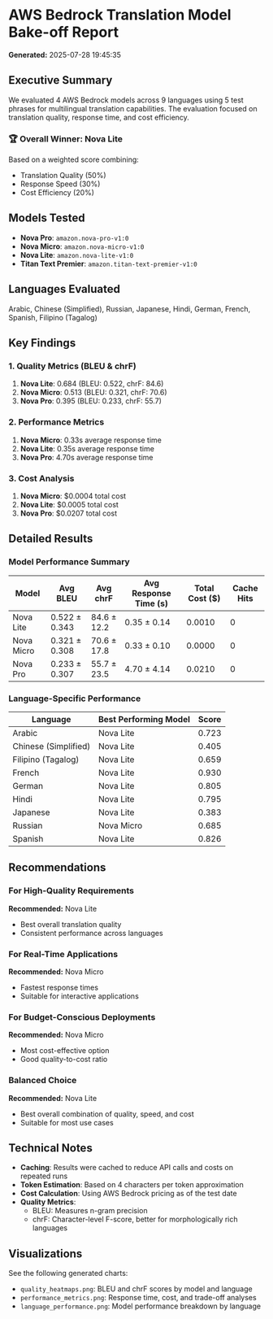 # AWS Bedrock Translation Model Bake-off Report

**Generated:** 2025-07-28 19:45:35

## Executive Summary

We evaluated 4 AWS Bedrock models across 9 languages using 5 test phrases for multilingual translation capabilities. The evaluation focused on translation quality, response time, and cost efficiency.

### 🏆 Overall Winner: **Nova Lite**

Based on a weighted score combining:
- Translation Quality (50%)
- Response Speed (30%)  
- Cost Efficiency (20%)

## Models Tested
- **Nova Pro**: `amazon.nova-pro-v1:0`
- **Nova Micro**: `amazon.nova-micro-v1:0`
- **Nova Lite**: `amazon.nova-lite-v1:0`
- **Titan Text Premier**: `amazon.titan-text-premier-v1:0`

## Languages Evaluated
Arabic, Chinese (Simplified), Russian, Japanese, Hindi, German, French, Spanish, Filipino (Tagalog)

## Key Findings

### 1. Quality Metrics (BLEU & chrF)
1. **Nova Lite**: 0.684 (BLEU: 0.522, chrF: 84.6)
2. **Nova Micro**: 0.513 (BLEU: 0.321, chrF: 70.6)
3. **Nova Pro**: 0.395 (BLEU: 0.233, chrF: 55.7)

### 2. Performance Metrics
1. **Nova Micro**: 0.33s average response time
2. **Nova Lite**: 0.35s average response time
3. **Nova Pro**: 4.70s average response time

### 3. Cost Analysis
1. **Nova Micro**: $0.0004 total cost
2. **Nova Lite**: $0.0005 total cost
3. **Nova Pro**: $0.0207 total cost

## Detailed Results

### Model Performance Summary

| Model | Avg BLEU | Avg chrF | Avg Response Time (s) | Total Cost ($) | Cache Hits |
|-------|----------|----------|----------------------|----------------|------------|
| Nova Lite | 0.522 ± 0.343 | 84.6 ± 12.2 | 0.35 ± 0.14 | 0.0010 | 0 |
| Nova Micro | 0.321 ± 0.308 | 70.6 ± 17.8 | 0.33 ± 0.10 | 0.0000 | 0 |
| Nova Pro | 0.233 ± 0.307 | 55.7 ± 23.5 | 4.70 ± 4.14 | 0.0210 | 0 |

### Language-Specific Performance

| Language | Best Performing Model | Score |
|----------|----------------------|-------|
| Arabic | Nova Lite | 0.723 |
| Chinese (Simplified) | Nova Lite | 0.405 |
| Filipino (Tagalog) | Nova Lite | 0.659 |
| French | Nova Lite | 0.930 |
| German | Nova Lite | 0.805 |
| Hindi | Nova Lite | 0.795 |
| Japanese | Nova Lite | 0.383 |
| Russian | Nova Micro | 0.685 |
| Spanish | Nova Lite | 0.826 |

## Recommendations

### For High-Quality Requirements
**Recommended:** Nova Lite
- Best overall translation quality
- Consistent performance across languages

### For Real-Time Applications
**Recommended:** Nova Micro
- Fastest response times
- Suitable for interactive applications

### For Budget-Conscious Deployments
**Recommended:** Nova Micro
- Most cost-effective option
- Good quality-to-cost ratio

### Balanced Choice
**Recommended:** Nova Lite
- Best overall combination of quality, speed, and cost
- Suitable for most use cases

## Technical Notes

- **Caching**: Results were cached to reduce API calls and costs on repeated runs
- **Token Estimation**: Based on 4 characters per token approximation
- **Cost Calculation**: Using AWS Bedrock pricing as of the test date
- **Quality Metrics**: 
  - BLEU: Measures n-gram precision
  - chrF: Character-level F-score, better for morphologically rich languages

## Visualizations

See the following generated charts:
- `quality_heatmaps.png`: BLEU and chrF scores by model and language
- `performance_metrics.png`: Response time, cost, and trade-off analyses
- `language_performance.png`: Model performance breakdown by language
